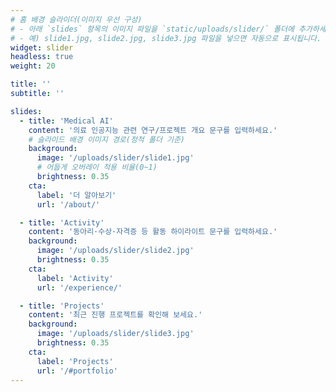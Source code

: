 ```yaml
---
# 홈 배경 슬라이더(이미지 우선 구성)
# - 아래 `slides` 항목의 이미지 파일을 `static/uploads/slider/` 폴더에 추가하세요.
# - 예) slide1.jpg, slide2.jpg, slide3.jpg 파일을 넣으면 자동으로 표시됩니다.
widget: slider
headless: true
weight: 20

title: ''
subtitle: ''

slides:
  - title: 'Medical AI'
    content: '의료 인공지능 관련 연구/프로젝트 개요 문구를 입력하세요.'
    # 슬라이드 배경 이미지 경로(정적 폴더 기준)
    background:
      image: '/uploads/slider/slide1.jpg'
      # 어둡게 오버레이 적용 비율(0~1)
      brightness: 0.35
    cta:
      label: '더 알아보기'
      url: '/about/'

  - title: 'Activity'
    content: '동아리·수상·자격증 등 활동 하이라이트 문구를 입력하세요.'
    background:
      image: '/uploads/slider/slide2.jpg'
      brightness: 0.35
    cta:
      label: 'Activity'
      url: '/experience/'

  - title: 'Projects'
    content: '최근 진행 프로젝트를 확인해 보세요.'
    background:
      image: '/uploads/slider/slide3.jpg'
      brightness: 0.35
    cta:
      label: 'Projects'
      url: '/#portfolio'
---
```


